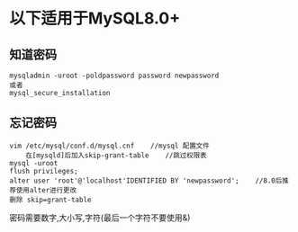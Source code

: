 # 以下适用于MySQL8.0+

## 知道密码
	mysqladmin -uroot -poldpassword password newpassword
	或者
	mysql_secure_installation

## 忘记密码

	vim /etc/mysql/conf.d/mysql.cnf    //mysql 配置文件
		在[mysqld]后加入skip-grant-table    //跳过权限表
	mysql -uroot 
	flush privileges;
	alter user 'root'@'localhost'IDENTIFIED BY 'newpassword';    //8.0后推荐使用alter进行更改
    删除 skip=grant-table 

密码需要数字,大小写,字符(最后一个字符不要使用&)
